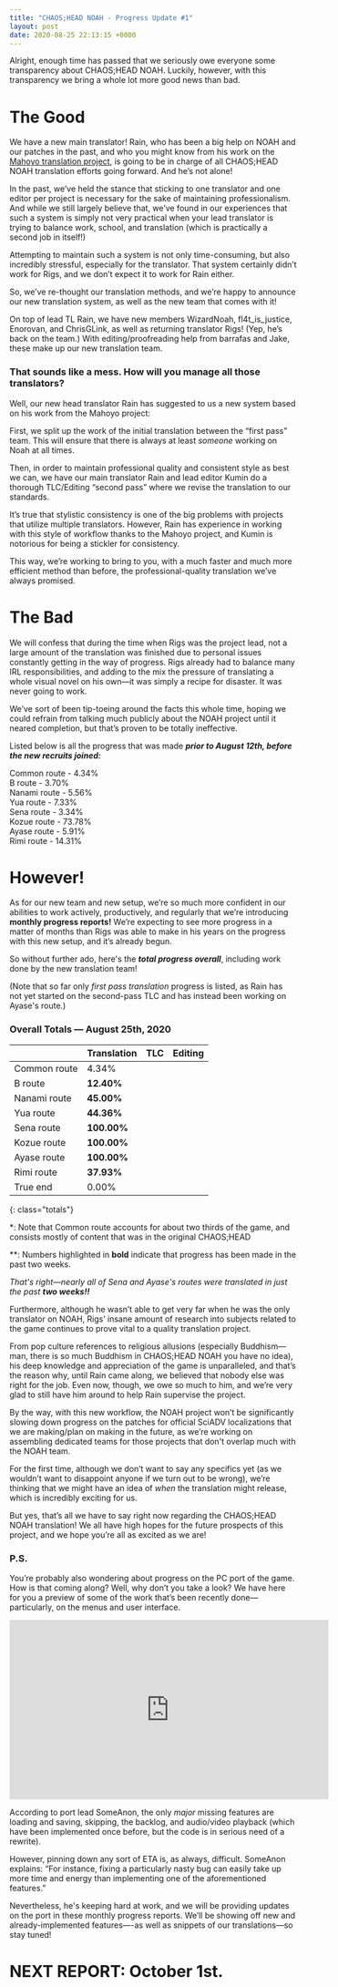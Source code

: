 ```yaml
---
title: "CHAOS;HEAD NOAH - Progress Update #1"
layout: post
date: 2020-08-25 22:13:15 +0000
---
```


Alright, enough time has passed that we seriously owe everyone some transparency about CHAOS;HEAD NOAH. Luckily, however, with this transparency we bring a whole lot more good news than bad.

# The Good

We have a new main translator! Rain, who has been a big help on NOAH and our patches in the past, and who you might know from his work on the [Mahoyo translation project](https://twitter.com/149centimeters), is going to be in charge of all CHAOS;HEAD NOAH translation efforts going forward. And he’s not alone!

In the past, we’ve held the stance that sticking to one translator and one editor per project is necessary for the sake of maintaining professionalism. And while we still largely believe that, we’ve found in our experiences that such a system is simply not very practical when your lead translator is trying to balance work, school, and translation (which is practically a second job in itself!) 

Attempting to maintain such a system is not only time-consuming, but also incredibly stressful, especially for the translator. That system certainly didn’t work for Rigs, and we don’t expect it to work for Rain either.

So, we’ve re-thought our translation methods, and we’re happy to announce our new translation system, as well as the new team that comes with it!

On top of lead TL Rain, we have new members WizardNoah, fl4t\_is\_justice, Enorovan, and ChrisGLink, as well as returning translator Rigs! (Yep, he’s back on the team.) With editing/proofreading help from barrafas and Jake, these make up our new translation team.

### That sounds like a mess. How will you manage all those translators?

Well, our new head translator Rain has suggested to us a new system based on his work from the Mahoyo project:

First, we split up the work of the initial translation between the “first pass” team. This will ensure that there is always at least *someone* working on Noah at all times. 

Then, in order to maintain professional quality and consistent style as best we can, we have our main translator Rain and lead editor Kumin do a thorough TLC/Editing “second pass” where we revise the translation to our standards.

It’s true that stylistic consistency is one of the big problems with projects that utilize multiple translators. However, Rain has experience in working with this style of workflow thanks to the Mahoyo project, and Kumin is notorious for being a stickler for consistency. 

This way, we’re working to bring to you, with a much faster and much more efficient method than before, the professional-quality translation we’ve always promised.

# The Bad

We will confess that during the time when Rigs was the project lead, not a large amount of the translation was finished due to personal issues constantly getting in the way of progress. Rigs already had to balance many IRL responsibilities, and adding to the mix the pressure of translating a whole visual novel on his own—it was simply a recipe for disaster. It was never going to work.

We’ve sort of been tip-toeing around the facts this whole time, hoping we could refrain from talking much publicly about the NOAH project until it neared completion, but that’s proven to be totally ineffective.

Listed below is all the progress that was made ***prior to August 12th, before the new recruits joined:***

Common route - 4.34%<br>
B route - 3.70%<br>
Nanami route - 5.56%<br>
Yua route - 7.33%<br>
Sena route - 3.34%<br>
Kozue route - 73.78%<br>
Ayase route - 5.91%<br>
Rimi route - 14.31%

# However!

As for our new team and new setup, we’re so much more confident in our abilities to work actively, productively, and regularly that we’re introducing **monthly progress reports!** We’re expecting to see more progress in a matter of months than Rigs was able to make in his years on the progress with this new setup, and it’s already begun.

So without further ado, here's the ***total progress overall***, including work done by the new translation team!

(Note that so far only *first pass translation* progress is listed, as Rain has not yet started on the second-pass TLC and has instead been working on Ayase's route.) 

### Overall Totals — August 25th, 2020

|              | **Translation** | **TLC** | **Editing** |
| ------------ | --------------- | ------- | ----------- |
| Common route | 4.34%           |         |             |
| B route      | **12.40%**      |         |             |
| Nanami route | **45.00%**      |         |             |
| Yua route    | **44.36%**      |         |             |
| Sena route   | **100.00%**     |         |             |
| Kozue route  | **100.00%**     |         |             |
| Ayase route  | **100.00%**     |         |             |
| Rimi route   | **37.93%**      |         |             |
| True end     | 0.00%           |         |             |
{: class="totals"}

\*: Note that Common route accounts for about two thirds of the game, and consists mostly of content that was in the original CHAOS;HEAD

\*\*: Numbers highlighted in **bold** indicate that progress has been made in the past two weeks.

*That's right—nearly all of Sena and Ayase's routes were translated in just the past **two weeks!!***

Furthermore, although he wasn’t able to get very far when he was the only translator on NOAH, Rigs’ insane amount of research into subjects related to the game continues to prove vital to a quality translation project. 

From pop culture references to religious allusions (especially Buddhism—man, there is so much Buddhism in CHAOS;HEAD NOAH you have no idea), his deep knowledge and appreciation of the game is unparalleled, and that’s the reason why, until Rain came along, we believed that nobody else was right for the job. Even now, though, we owe so much to him, and we’re very glad to still have him around to help Rain supervise the project.

By the way, with this new workflow, the NOAH project won’t be significantly slowing down progress on the patches for official SciADV localizations that we are making/plan on making in the future, as we’re working on assembling dedicated teams for those projects that don't overlap much with the NOAH team.

For the first time, although we don’t want to say any specifics yet (as we wouldn’t want to disappoint anyone if we turn out to be wrong), we’re thinking that we might have an idea of *when* the translation might release, which is incredibly exciting for us.

But yes, that’s all we have to say right now regarding the CHAOS;HEAD NOAH translation! We all have high hopes for the future prospects of this project, and we hope you’re all as excited as we are!

### P.S.

You’re probably also wondering about progress on the PC port of the game. How is that coming along? Well, why don’t you take a look? We have here for you a preview of some of the work that’s been recently done—particularly, on the menus and user interface.

<div class="youtube-wrapper"><iframe width="560" height="315" src="https://www.youtube-nocookie.com/embed/1nA437Ru4bE" frameborder="0" allow="accelerometer; autoplay; encrypted-media; gyroscope; picture-in-picture" allowfullscreen></iframe></div>

According to port lead SomeAnon, the only *major* missing features are loading and saving, skipping, the backlog, and audio/video playback (which have been implemented once before, but the code is in serious need of a rewrite). 

However, pinning down any sort of ETA is, as always, difficult. SomeAnon explains: “For instance, fixing a particularly nasty bug can easily take up more time and energy than implementing one of the aforementioned features.”

Nevertheless, he's keeping hard at work, and we will be providing updates on the port in these monthly progress reports. We’ll be showing off new and already-implemented features—-as well as snippets of our translations—so stay tuned!

# NEXT REPORT: October 1st.